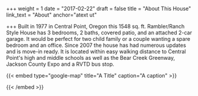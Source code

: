 +++
weight = 1
date = "2017-02-22"
draft = false
title = "About This House"
link_text = "About"
anchor="atext ut"

+++
Built in 1977 in Central Point, Oregon this 1548 sq. ft. Rambler/Ranch Style House has 3 bedrooms, 2 baths, covered patio, and an attached 2-car garage.  It would be perfect for two child family or a couple wanting a spare bedroom and an office.  Since 2007 the house has had numerous updates and is move-in ready.  It is located within easy walking distance to Central Point's high and middle schools as well as the Bear Creek Greenway, Jackson County Expo and a RVTD bus stop.

{{< embed type="google-map" title="A Title" caption="A caption" >}}
<!-- <iframe src="https://www.google.com/maps/embed?pb=!1m18!1m12!1m3!1d2946.84955578167!2d-122.92451728429863!3d42.38835127918494!2m3!1f0!2f0!3f0!3m2!1i1024!2i768!4f13.1!3m3!1m2!1s0x54cf7c44f081d5df%3A0x72a99d35e8998a87!2s4005+Rock+Way%2C+Central+Point%2C+OR+97502!5e0!3m2!1sen!2sus!4v1488952358943" width="600" height="450" frameborder="0" style="border:0" allowfullscreen></iframe> -->
{{< /embed >}}
